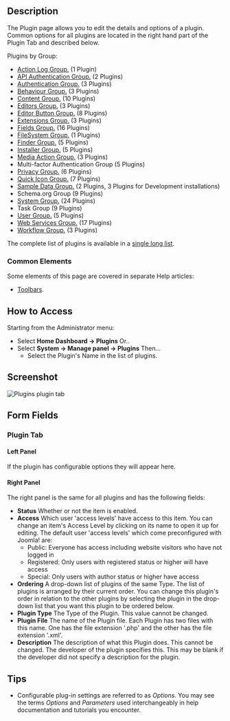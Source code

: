 <!-- Filename: Help4.x:Plugins:_Name_of_Plugin / Display title: Plugins: Name of Plugin -->

## Description

The Plugin page allows you to edit the details and options of a
plugin. Common options for all plugins are located in the right hand
part of the Plugin Tab and described below.

Plugins by Group:

* [Action Log Group.](https://docs.joomla.org/Chunk4x:Extensions_Plugin_Manager_Edit_Action_Log_Group)
  (1 Plugin)
* [API Authentication Group.](https://docs.joomla.org/Chunk4x:Extensions_Plugin_Manager_Edit_API_Authentication_Group)
  (2 Plugins)
* [Authentication Group.](https://docs.joomla.org/Chunk4x:Extensions_Plugin_Manager_Edit_Authentication_Group)
  (3 Plugins)
* [Behaviour Group.](https://docs.joomla.org/Chunk4x:Extensions_Plugin_Manager_Edit_Behaviour_Group)
  (3 Plugins)
* [Content Group.](https://docs.joomla.org/Chunk4x:Extensions_Plugin_Manager_Edit_Content_Group)
  (10 Plugins)
* [Editors Group.](https://docs.joomla.org/Chunk4x:Extensions_Plugin_Manager_Edit_Editor_Group)
  (3 Plugins)
* [Editor Button Group.](https://docs.joomla.org/Chunk4x:Extensions_Plugin_Manager_Edit_Button_Group)
  (8 Plugins)
* [Extensions Group.](https://docs.joomla.org/Chunk4x:Extensions_Plugin_Manager_Edit_Extension_Group)
  (3 Plugins)
* [Fields Group.](https://docs.joomla.org/Chunk4x:Extensions_Plugin_Manager_Edit_Fields_Group)
  (16 Plugins)
* [FileSystem Group.](https://docs.joomla.org/Chunk4x:Extensions_Plugin_Manager_Edit_FileSystem_Group)
  (1 Plugins)
* [Finder Group.](https://docs.joomla.org/Chunk4x:Extensions_Plugin_Manager_Edit_Smart_Search_Group)
  (5 Plugins)
* [Installer Group.](https://docs.joomla.org/Chunk4x:Extensions_Plugin_Manager_Edit_Installer_Group)
  (5 Plugins)
* [Media Action Group.](https://docs.joomla.org/Chunk4x:Extensions_Plugin_Manager_Edit_Media_Action_Group)
  (3 Plugins)
* Multi-factor Authentication Group
  (5 Plugins)
* [Privacy Group.](https://docs.joomla.org/Chunk4x:Extensions_Plugin_Manager_Edit_Privacy_Group)
  (6 Plugins)
* [Quick Icon Group.](https://docs.joomla.org/Chunk4x:Extensions_Plugin_Manager_Edit_Quick_Icon_Group)
  (7 Plugins)
* [Sample Data Group.](https://docs.joomla.org/Chunk4x:Extensions_Plugin_Manager_Edit_Sample_Data_Group)
  (2 Plugins, 3 Plugins for Development installations)
* Schema.org Group
  (9 Plugins)
* [System Group.](https://docs.joomla.org/Chunk4x:Extensions_Plugin_Manager_Edit_System_Group)
  (24 Plugins)
* Task Group
  (9 Plugins)
* [User Group.](https://docs.joomla.org/Chunk4x:Extensions_Plugin_Manager_Edit_User_Group)
  (5 Plugins)
* [Web Services Group.](https://docs.joomla.org/Chunk4x:Extensions_Plugin_Manager_Edit_Web_Services_Group)
  (17 Plugins)
* [Workflow Group.](https://docs.joomla.org/Chunk4x:Extensions_Plugin_Manager_Edit_Workflow_Group)
  (3 Plugins)

The complete list of plugins is available in a
[single long list](https://docs.joomla.org/Chunk4x:List_of_Plugins/en).

### Common Elements

Some elements of this page are covered in separate Help articles:

* [Toolbars](jdocmanual?article=help/common-elements/toolbars).

## How to Access

Starting from the Administrator menu:

- Select **Home Dashboard → Plugins** Or..
- Select **System → Manage panel → Plugins** Then...
  - Select the Plugin's Name in the list of plugins.

## Screenshot

![Plugins plugin tab](../../../en/images/plugins/plugins-plugin-tab.png)

## Form Fields

### Plugin Tab

#### Left Panel

If the plugin has configurable options they will appear here.

#### Right Panel

The right panel is the same for all plugins and has the following
fields:

- **Status** Whether or not the item is enabled.
- **Access** Which user 'access levels' have access to this item. You
  can change an item's Access Level by clicking on its name to open it
  up for editing. The default user 'access levels' which come
  preconfigured with Joomla! are:
  - Public: Everyone has access including website visitors who have not
    logged in
  - Registered: Only users with registered status or higher will have
    access
  - Special: Only users with author status or higher have access
- **Ordering** A drop-down list of plugins of the same Type. The list
  of plugins is arranged by their current order. You can change this
  plugin's order in relation to the other plugins by selecting the
  plugin in the drop-down list that you want this plugin to be ordered
  below.
- **Plugin Type** The Type of the Plugin. This value cannot be changed.
- **Plugin File** The name of the Plugin file. Each Plugin has two
  files with this name. One has the file extension '.php' and the other
  has the file extension '.xml'.
- **Description** The description of what this Plugin does. This cannot
  be changed. The developer of the plugin specifies this. This may be
  blank if the developer did not specify a description for the plugin.

## Tips

- Configurable plug-in settings are referred to as *Options*. You may see the
  terms *Options* and *Parameters* used interchangeably in help documentation
  and tutorials you encounter.
